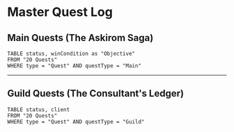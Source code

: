 # Master Quest Log

## Main Quests (The Askirom Saga)

```dataview
TABLE status, winCondition as "Objective"
FROM "20 Quests"
WHERE type = "Quest" AND questType = "Main"
```

---

## Guild Quests (The Consultant's Ledger)

```dataview
TABLE status, client
FROM "20 Quests"
WHERE type = "Quest" AND questType = "Guild"
```
